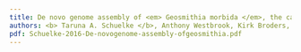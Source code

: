 ```yaml
---
title: De novo genome assembly of <em> Geosmithia morbida </em>, the causal agent of thousand cankers disease
authors: <b> Taruna A. Schuelke </b>, Anthony Westbrook, Kirk Broders, Keith Woeste and Matthew D. MacManes
pdf: Schuelke-2016-De-novogenome-assembly-ofgeosmithia.pdf
---
```

